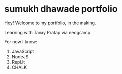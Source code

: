 # sumukh dhawade portfolio

Hey! Welcome to my portfolio, in the making.

Learning with Tanay Pratap via neogcamp.

For now I know:
1. JavaScript
2. NodeJS
3. Repl.it
4. CHALK 